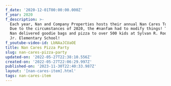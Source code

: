 ```yaml
---
f_date: '2020-12-01T00:00:00.000Z'
f_year: 2020
f_description: >-
  Each year, Nan and Company Properties hosts their annual Nan Cares Toy Drive.
  Due to the circumstances of 2020, the #nanfam had to modify things! This year,
  Nan delivered goodie bags and pizza to over 500 kids at Sylvan R. Rodriguez,
  Jr. Elementary School!
f_youtube-video-id: LbNAaJCUaOE
title: Nan Cares Pizza Party
slug: nan-cares-pizza-party
updated-on: '2022-05-27T22:38:10.556Z'
created-on: '2022-05-27T22:06:29.997Z'
published-on: '2023-11-30T22:40:33.987Z'
layout: '[nan-cares-item].html'
tags: nan-cares-item
---
```



